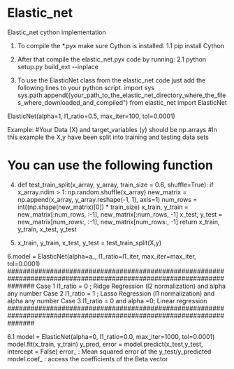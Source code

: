 # Elastic_net
Elastic_net cython implementation
1. To compile the *.pyx make sure Cython is installed.
  1.1  pip install Cython
2. After that compile the elastic_net.pyx code by running:
  2.1 python setup.py build_ext --inplace
  
3. To use the ElasticNet class from the elastic_net code just add the following lines to your python script.
  import sys
  sys.path.append({your_path_to_the_elastic_net_directory_where_the_files_where_downloaded_and_compiled")
  from elastic_net import ElasticNet


ElasticNet(alpha=1, l1_ratio=0.5, max_iter=100, tol=0.0001)

Example:
#Your Data (X) and target_variables (y) should be np.arrays
#In this example the X,y have been split into training and testing data sets
# You can use the following function
4. def test_train_split(x_array, y_array, train_size = 0.6, shuffle=True):
      if x_array.ndim > 1:
          np.random.shuffle(x_array)
      new_matrix = np.append(x_array, y_array.reshape(-1, 1), axis=1)
      num_rows = int((np.shape(new_matrix)[0]) * train_size)
      x_train, y_train = new_matrix[:num_rows, :-1], new_matrix[:num_rows, -1]
      x_test, y_test = new_matrix[num_rows:, :-1], new_matrix[num_rows:, -1]
      return x_train, y_train, x_test, y_test
    
5. x_train, y_train, x_test, y_test = test_train_split(X,y)

6.model = ElasticNet(alpha=a_, l1_ratio=l1_iter, max_iter=max_iter, tol=0.0001)
 #######################################################################################################################
  Case 1
  l1_ratio = 0 ; Ridge Regression (l2 normalization) and alpha any number
  Case 2
  l1_ratio = 1 ; Lasso Regression (l1 normalization) and alpha any number
  Case 3
  l1_ratio = 0 and alpha =0; Linear regression
 ####################################################################################################################### 
  
 6.1 model = ElasticNet(alpha=0, l1_ratio=0.0, max_iter=1000, tol=0.0001)
     model.fit(x_train, y_train)
     y_pred, error = model.predict(x_test,y_test, intercept = False)
     error_ : Mean squared error of the y_test/y_predicted 
     model.coef_ : access the coefficients of the Beta vector
